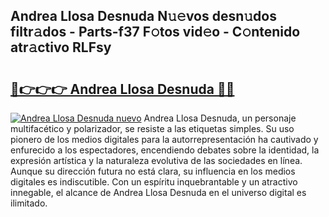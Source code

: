 ## Andrea Llosa Desnuda N𝚞𝚎vos desn𝚞dos filtr𝚊dos - Parts-f37 F𝚘tos vid𝚎o - C𝚘ntenido atr𝚊ctivo RLFsy

# <h2><a href="http://mb2y6qo.tromn.icu/?c=Andrea+Llosa+Desnuda">🔗👉👉👉 Andrea Llosa Desnuda 🔗🔗</a></h2>

[![Andrea Llosa Desnuda nuevo](https://i.imgur.com/pEAQMta.gif)](http://mb2y6qo.tromn.icu/?c=Andrea+Llosa+Desnuda)
Andrea Llosa Desnuda, un personaje multifacético y polarizador, se resiste a las etiquetas simples. Su uso pionero de los medios digitales para la autorrepresentación ha cautivado y enfurecido a los espectadores, encendiendo debates sobre la identidad, la expresión artística y la naturaleza evolutiva de las sociedades en línea. Aunque su dirección futura no está clara, su influencia en los medios digitales es indiscutible. Con un espíritu inquebrantable y un atractivo innegable, el alcance de Andrea Llosa Desnuda en el universo digital es ilimitado.

